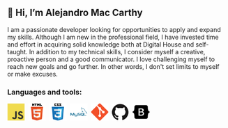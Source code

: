 ## 👋 Hi, I’m Alejandro Mac Carthy
I am a passionate developer looking for opportunities to apply and expand my skills. Although I am new in the professional field, I have invested time and effort in acquiring solid knowledge both at Digital House and self-taught.
In addition to my technical skills, I consider myself a creative, proactive person and a good communicator. I love challenging myself to reach new goals and go further. In other words, I don't set limits to myself or make excuses. 

<div align="left">
    <h3>Languages and tools:</h3>
    <div>
        <img src="https://github.com/devicons/devicon/blob/master/icons/javascript/javascript-original.svg" width="40" height="40"/>&nbsp;
        <img src="https://github.com/devicons/devicon/blob/master/icons/html5/html5-original-wordmark.svg" width="40" height="40"/>&nbsp;
        <img src="https://github.com/devicons/devicon/blob/master/icons/css3/css3-original-wordmark.svg" width="40" height="40"/>&nbsp;
        <img src="https://github.com/devicons/devicon/blob/master/icons/mysql/mysql-plain-wordmark.svg" width="40" height="40"/>&nbsp;
        <img src="https://github.com/devicons/devicon/blob/master/icons/git/git-original.svg" width="40" height="40"/>&nbsp;
        <img src="https://github.com/devicons/devicon/blob/master/icons/github/github-original.svg" width="40" height="40"/>&nbsp;
        <img src="https://github.com/devicons/devicon/blob/master/icons/bootstrap/bootstrap-plain.svg" width="40" height="40"/>&nbsp;
    </div>
</div>
